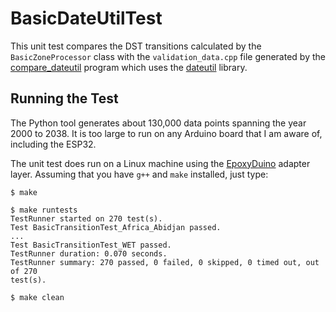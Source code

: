 # BasicDateUtilTest

This unit test compares the DST transitions calculated by the
`BasicZoneProcessor` class with the `validation_data.cpp` file generated by the
[compare_dateutil](tools/compare_dateutil) program which uses the
[dateutil](https://pypi.org/project/python-dateutil/) library.

## Running the Test

The Python tool generates about 130,000 data points spanning the year 2000 to
2038. It is too large to run on any Arduino board that I am aware of, including
the ESP32.

The unit test does run on a Linux machine using the
[EpoxyDuino](https://github.com/bxparks/EpoxyDuino) adapter layer.
Assuming that you have `g++` and `make` installed, just type:

```
$ make

$ make runtests
TestRunner started on 270 test(s).        
Test BasicTransitionTest_Africa_Abidjan passed.
...
Test BasicTransitionTest_WET passed.
TestRunner duration: 0.070 seconds.
TestRunner summary: 270 passed, 0 failed, 0 skipped, 0 timed out, out of 270
test(s).

$ make clean
```
